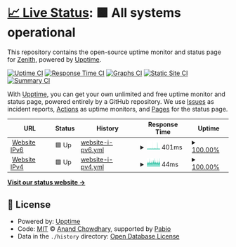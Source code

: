 # [📈 Live Status](https://uptime.ipv4.army): <!--live status--> **🟩 All systems operational**

This repository contains the open-source uptime monitor and status page for [Zenith](https://ipv4.army), powered by [Upptime](https://github.com/upptime/upptime).

[![Uptime CI](https://github.com/wont-stream/uptime/workflows/Uptime%20CI/badge.svg)](https://github.com/wont-stream/uptime/actions?query=workflow%3A%22Uptime+CI%22)
[![Response Time CI](https://github.com/wont-stream/uptime/workflows/Response%20Time%20CI/badge.svg)](https://github.com/wont-stream/uptime/actions?query=workflow%3A%22Response+Time+CI%22)
[![Graphs CI](https://github.com/wont-stream/uptime/workflows/Graphs%20CI/badge.svg)](https://github.com/wont-stream/uptime/actions?query=workflow%3A%22Graphs+CI%22)
[![Static Site CI](https://github.com/wont-stream/uptime/workflows/Static%20Site%20CI/badge.svg)](https://github.com/wont-stream/uptime/actions?query=workflow%3A%22Static+Site+CI%22)
[![Summary CI](https://github.com/wont-stream/uptime/workflows/Summary%20CI/badge.svg)](https://github.com/wont-stream/uptime/actions?query=workflow%3A%22Summary+CI%22)

With [Upptime](https://upptime.js.org), you can get your own unlimited and free uptime monitor and status page, powered entirely by a GitHub repository. We use [Issues](https://github.com/wont-stream/uptime/issues) as incident reports, [Actions](https://github.com/wont-stream/uptime/actions) as uptime monitors, and [Pages](https://uptime.ipv4.army) for the status page.

<!--start: status pages-->
<!-- This summary is generated by Upptime (https://github.com/upptime/upptime) -->
<!-- Do not edit this manually, your changes will be overwritten -->
<!-- prettier-ignore -->
| URL | Status | History | Response Time | Uptime |
| --- | ------ | ------- | ------------- | ------ |
| <img alt="" src="https://icons.duckduckgo.com/ip3/ipv4.army.ico" height="13"> [Website IPv6](https://ipv4.army) | 🟩 Up | [website-i-pv6.yml](https://github.com/wont-stream/uptime/commits/HEAD/history/website-i-pv6.yml) | <details><summary><img alt="Response time graph" src="./graphs/website-i-pv6/response-time-week.png" height="20"> 401ms</summary><br><a href="https://wont-stream.github.io/uptime/history/website-i-pv6"><img alt="Response time 408" src="https://img.shields.io/endpoint?url=https%3A%2F%2Fraw.githubusercontent.com%2Fwont-stream%2Fuptime%2FHEAD%2Fapi%2Fwebsite-i-pv6%2Fresponse-time.json"></a><br><a href="https://wont-stream.github.io/uptime/history/website-i-pv6"><img alt="24-hour response time 374" src="https://img.shields.io/endpoint?url=https%3A%2F%2Fraw.githubusercontent.com%2Fwont-stream%2Fuptime%2FHEAD%2Fapi%2Fwebsite-i-pv6%2Fresponse-time-day.json"></a><br><a href="https://wont-stream.github.io/uptime/history/website-i-pv6"><img alt="7-day response time 401" src="https://img.shields.io/endpoint?url=https%3A%2F%2Fraw.githubusercontent.com%2Fwont-stream%2Fuptime%2FHEAD%2Fapi%2Fwebsite-i-pv6%2Fresponse-time-week.json"></a><br><a href="https://wont-stream.github.io/uptime/history/website-i-pv6"><img alt="30-day response time 408" src="https://img.shields.io/endpoint?url=https%3A%2F%2Fraw.githubusercontent.com%2Fwont-stream%2Fuptime%2FHEAD%2Fapi%2Fwebsite-i-pv6%2Fresponse-time-month.json"></a><br><a href="https://wont-stream.github.io/uptime/history/website-i-pv6"><img alt="1-year response time 408" src="https://img.shields.io/endpoint?url=https%3A%2F%2Fraw.githubusercontent.com%2Fwont-stream%2Fuptime%2FHEAD%2Fapi%2Fwebsite-i-pv6%2Fresponse-time-year.json"></a></details> | <details><summary><a href="https://wont-stream.github.io/uptime/history/website-i-pv6">100.00%</a></summary><a href="https://wont-stream.github.io/uptime/history/website-i-pv6"><img alt="All-time uptime 99.99%" src="https://img.shields.io/endpoint?url=https%3A%2F%2Fraw.githubusercontent.com%2Fwont-stream%2Fuptime%2FHEAD%2Fapi%2Fwebsite-i-pv6%2Fuptime.json"></a><br><a href="https://wont-stream.github.io/uptime/history/website-i-pv6"><img alt="24-hour uptime 100.00%" src="https://img.shields.io/endpoint?url=https%3A%2F%2Fraw.githubusercontent.com%2Fwont-stream%2Fuptime%2FHEAD%2Fapi%2Fwebsite-i-pv6%2Fuptime-day.json"></a><br><a href="https://wont-stream.github.io/uptime/history/website-i-pv6"><img alt="7-day uptime 100.00%" src="https://img.shields.io/endpoint?url=https%3A%2F%2Fraw.githubusercontent.com%2Fwont-stream%2Fuptime%2FHEAD%2Fapi%2Fwebsite-i-pv6%2Fuptime-week.json"></a><br><a href="https://wont-stream.github.io/uptime/history/website-i-pv6"><img alt="30-day uptime 99.99%" src="https://img.shields.io/endpoint?url=https%3A%2F%2Fraw.githubusercontent.com%2Fwont-stream%2Fuptime%2FHEAD%2Fapi%2Fwebsite-i-pv6%2Fuptime-month.json"></a><br><a href="https://wont-stream.github.io/uptime/history/website-i-pv6"><img alt="1-year uptime 99.99%" src="https://img.shields.io/endpoint?url=https%3A%2F%2Fraw.githubusercontent.com%2Fwont-stream%2Fuptime%2FHEAD%2Fapi%2Fwebsite-i-pv6%2Fuptime-year.json"></a></details>
| <img alt="" src="https://icons.duckduckgo.com/ip3/ipv4.army.ico" height="13"> [Website IPv4](https://ipv4.army) | 🟩 Up | [website-i-pv4.yml](https://github.com/wont-stream/uptime/commits/HEAD/history/website-i-pv4.yml) | <details><summary><img alt="Response time graph" src="./graphs/website-i-pv4/response-time-week.png" height="20"> 44ms</summary><br><a href="https://wont-stream.github.io/uptime/history/website-i-pv4"><img alt="Response time 44" src="https://img.shields.io/endpoint?url=https%3A%2F%2Fraw.githubusercontent.com%2Fwont-stream%2Fuptime%2FHEAD%2Fapi%2Fwebsite-i-pv4%2Fresponse-time.json"></a><br><a href="https://wont-stream.github.io/uptime/history/website-i-pv4"><img alt="24-hour response time 44" src="https://img.shields.io/endpoint?url=https%3A%2F%2Fraw.githubusercontent.com%2Fwont-stream%2Fuptime%2FHEAD%2Fapi%2Fwebsite-i-pv4%2Fresponse-time-day.json"></a><br><a href="https://wont-stream.github.io/uptime/history/website-i-pv4"><img alt="7-day response time 44" src="https://img.shields.io/endpoint?url=https%3A%2F%2Fraw.githubusercontent.com%2Fwont-stream%2Fuptime%2FHEAD%2Fapi%2Fwebsite-i-pv4%2Fresponse-time-week.json"></a><br><a href="https://wont-stream.github.io/uptime/history/website-i-pv4"><img alt="30-day response time 44" src="https://img.shields.io/endpoint?url=https%3A%2F%2Fraw.githubusercontent.com%2Fwont-stream%2Fuptime%2FHEAD%2Fapi%2Fwebsite-i-pv4%2Fresponse-time-month.json"></a><br><a href="https://wont-stream.github.io/uptime/history/website-i-pv4"><img alt="1-year response time 44" src="https://img.shields.io/endpoint?url=https%3A%2F%2Fraw.githubusercontent.com%2Fwont-stream%2Fuptime%2FHEAD%2Fapi%2Fwebsite-i-pv4%2Fresponse-time-year.json"></a></details> | <details><summary><a href="https://wont-stream.github.io/uptime/history/website-i-pv4">100.00%</a></summary><a href="https://wont-stream.github.io/uptime/history/website-i-pv4"><img alt="All-time uptime 99.99%" src="https://img.shields.io/endpoint?url=https%3A%2F%2Fraw.githubusercontent.com%2Fwont-stream%2Fuptime%2FHEAD%2Fapi%2Fwebsite-i-pv4%2Fuptime.json"></a><br><a href="https://wont-stream.github.io/uptime/history/website-i-pv4"><img alt="24-hour uptime 100.00%" src="https://img.shields.io/endpoint?url=https%3A%2F%2Fraw.githubusercontent.com%2Fwont-stream%2Fuptime%2FHEAD%2Fapi%2Fwebsite-i-pv4%2Fuptime-day.json"></a><br><a href="https://wont-stream.github.io/uptime/history/website-i-pv4"><img alt="7-day uptime 100.00%" src="https://img.shields.io/endpoint?url=https%3A%2F%2Fraw.githubusercontent.com%2Fwont-stream%2Fuptime%2FHEAD%2Fapi%2Fwebsite-i-pv4%2Fuptime-week.json"></a><br><a href="https://wont-stream.github.io/uptime/history/website-i-pv4"><img alt="30-day uptime 99.99%" src="https://img.shields.io/endpoint?url=https%3A%2F%2Fraw.githubusercontent.com%2Fwont-stream%2Fuptime%2FHEAD%2Fapi%2Fwebsite-i-pv4%2Fuptime-month.json"></a><br><a href="https://wont-stream.github.io/uptime/history/website-i-pv4"><img alt="1-year uptime 99.99%" src="https://img.shields.io/endpoint?url=https%3A%2F%2Fraw.githubusercontent.com%2Fwont-stream%2Fuptime%2FHEAD%2Fapi%2Fwebsite-i-pv4%2Fuptime-year.json"></a></details>

<!--end: status pages-->

[**Visit our status website →**](https://uptime.ipv4.army)

## 📄 License

- Powered by: [Upptime](https://github.com/upptime/upptime)
- Code: [MIT](./LICENSE) © [Anand Chowdhary](https://anandchowdhary.com), supported by [Pabio](https://pabio.com)
- Data in the `./history` directory: [Open Database License](https://opendatacommons.org/licenses/odbl/1-0/)
